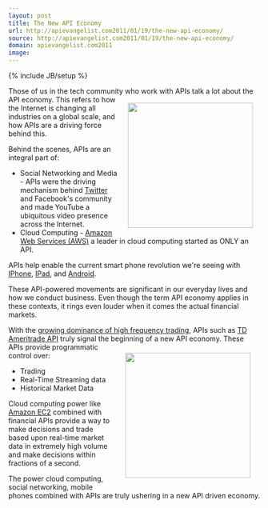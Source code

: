 ```yaml
---
layout: post
title: The New API Economy
url: http://apievangelist.com2011/01/19/the-new-api-economy/
source: http://apievangelist.com2011/01/19/the-new-api-economy/
domain: apievangelist.com2011
image: 
---
```

{% include JB/setup %}
Those of us in the tech community who work with APIs talk a lot about the API economy.
<img style="padding: 15px;" src="http://kinlane-productions.s3.amazonaws.com/financial/stock-market-display.jpg" alt="" width="250" align="right" />
This refers to how the Internet is changing all industries on a global scale, and how APIs are a driving force behind this.<p></p>
Behind the scenes, APIs are an integral part of:
<ul class="mainlist">
	<li>Social Networking and Media - APIs were the driving mechanism behind <a href="http://www.kinlane.com/category/twitter/">Twitter</a> and Facebook's community and made YouTube a ubiquitous video presence across the Internet.</li>
	<li>Cloud Computing -  <a href="http://www.kinlane.com/category/amazon/amazon-web-services/">Amazon Web Services (AWS)</a> a leader in cloud computing started as ONLY an API.</li>
</ul>
APIs help enable the current smart phone revolution we're seeing with <a href="http://www.kinlane.com/category/mobile/iphone/">IPhone</a>, <a href="http://www.kinlane.com/category/mobile/ipad/">IPad</a>, and <a href="http://www.kinlane.com/category/mobile/android/">Android</a>.<p></p>
These API-powered movements are significant in our everyday lives and how we conduct business.   Even though the term API economy applies in these contexts, it rings even louder when it comes the actual financial markets.<p></p>
With the <a href="http://www.time.com/time/business/article/0,8599,1914724,00.html" target="_blank">growing dominance of high frequency trading</a>, APIs such as <a href="http://www.tdameritrade.com/tradingtools/partnertools/api_dev.html" target="_blank">TD Ameritrade API</a> truly signal the beginning of a new API economy.
<img style="padding: 20px;" src="http://kinlane-productions.s3.amazonaws.com/financial/td-ameritrade-logo.jpg" alt="" width="250" align="right" />
These APIs provide programmatic control over:
<ul class="mainlist">
	<li>Trading</li>
	<li>Real-Time Streaming data</li>
	<li>Historical Market Data</li>
</ul>
Cloud computing power like <a href="http://www.kinlane.com/category/amazon/amazon-ec2/">Amazon EC2</a> combined with financial APIs provide a way to make decisions and trade based upon real-time market data in extremely high volume and make decisions within fractions of a second.<p></p>
The power cloud computing, social networking, mobile phones combined with APIs are truly ushering in a new API driven economy.
